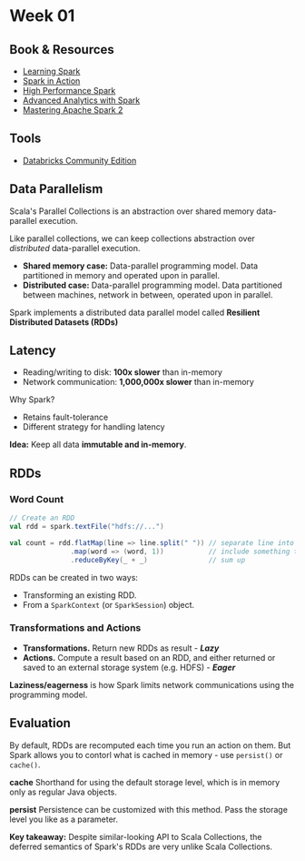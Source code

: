 # Week 01

## Book & Resources

- [Learning Spark](http://shop.oreilly.com/product/0636920028512.do)
- [Spark in Action](https://www.manning.com/books/spark-in-action)
- [High Performance Spark](http://shop.oreilly.com/product/0636920046967.do)
- [Advanced Analytics with Spark](http://shop.oreilly.com/product/0636920035091.do)
- [Mastering Apache Spark 2](https://www.gitbook.com/book/jaceklaskowski/mastering-apache-spark/details)

## Tools

- [Databricks Community Edition](https://community.cloud.databricks.com/)

## Data Parallelism

Scala's Parallel Collections is an abstraction over shared memory
  data-parallel execution.

Like parallel collections, we can keep collections abstraction over
_distributed_ data-parallel execution.

- **Shared memory case:** Data-parallel programming model. Data partitioned in
memory and operated upon in parallel.
- **Distributed case:** Data-parallel programming model. Data partitioned
between machines, network in between, operated upon in parallel.

Spark implements a distributed data parallel model called **Resilient
Distributed Datasets (RDDs)**

## Latency

- Reading/writing to disk: **100x slower** than in-memory
- Network communication: **1,000,000x slower** than in-memory

Why Spark?
- Retains fault-tolerance
- Different strategy for handling latency

**Idea:** Keep all data **immutable and in-memory**.

## RDDs

### Word Count

```scala
// Create an RDD
val rdd = spark.textFile("hdfs://...")

val count = rdd.flatMap(line => line.split(" ")) // separate line into words
               .map(word => (word, 1))           // include something to count
               .reduceByKey(_ + _)               // sum up
```

RDDs can be created in two ways:
- Transforming an existing RDD.
- From a `SparkContext` (or `SparkSession`) object.

### Transformations and Actions

- **Transformations.** Return new RDDs as result -  ***Lazy***
- **Actions.** Compute a result based on an RDD, and either returned or saved
  to an external storage system (e.g. HDFS) - ***Eager***

**Laziness/eagerness** is how Spark limits network communications using the
programming model.

## Evaluation

By default, RDDs are recomputed each time you run an action on them. But Spark
allows you to contorl what is cached in memory -  use `persist()` or `cache()`.

**cache**
Shorthand for using the default storage level, which is in memory only as
regular Java objects.

**persist**
Persistence can be customized with this method. Pass the storage level you
like as a parameter.

**Key takeaway:**
Despite similar-looking API to Scala Collections, the deferred semantics of
Spark's RDDs are very unlike Scala Collections.
